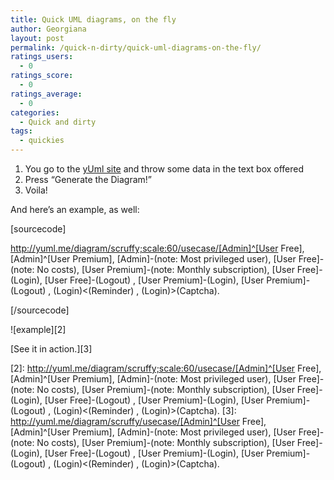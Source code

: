 ```yaml
---
title: Quick UML diagrams, on the fly
author: Georgiana
layout: post
permalink: /quick-n-dirty/quick-uml-diagrams-on-the-fly/
ratings_users:
  - 0
ratings_score:
  - 0
ratings_average:
  - 0
categories:
  - Quick and dirty
tags:
  - quickies
---
```

  1. You go to the [yUml site][1] and throw some data in the text box offered
  2. Press &#8220;Generate the Diagram!&#8221;
  3. Voila!

And here&#8217;s an example, as well:

[sourcecode]

http://yuml.me/diagram/scruffy;scale:60/usecase/[Admin]^[User Free], [Admin]^[User Premium], [Admin]-(note: Most privileged user), [User Free]-(note: No costs), [User Premium]-(note: Monthly subscription), [User Free]-(Login), [User Free]-(Logout) , [User Premium]-(Login), [User Premium]-(Logout) , (Login)<(Reminder) , (Login)>(Captcha).

[/sourcecode]

![example][2]

[See it in action.][3]

 [1]: http://yuml.me/diagram/scruffy/usecase/draw
 [2]: http://yuml.me/diagram/scruffy;scale:60/usecase/[Admin]^[User Free], [Admin]^[User Premium], [Admin]-(note: Most privileged user), [User Free]-(note: No costs), [User Premium]-(note: Monthly subscription), [User Free]-(Login), [User Free]-(Logout) , [User Premium]-(Login), [User Premium]-(Logout) , (Login)<(Reminder) , (Login)>(Captcha).
 [3]: http://yuml.me/diagram/scruffy/usecase/[Admin]^[User Free], [Admin]^[User Premium], [Admin]-(note: Most privileged user), [User Free]-(note: No costs), [User Premium]-(note: Monthly subscription), [User Free]-(Login), [User Free]-(Logout) , [User Premium]-(Login), [User Premium]-(Logout) , (Login)<(Reminder) , (Login)>(Captcha).